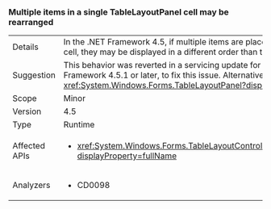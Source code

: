 ### Multiple items in a single TableLayoutPanel cell may be rearranged

|   |   |
|---|---|
|Details|In the .NET Framework 4.5, if multiple items are placed in the same <xref:System.Windows.Forms.TableLayoutPanel?displayProperty=name> cell, they may be displayed in a different order than they were in the .NET Framework 4.0.|
|Suggestion|This behavior was reverted in a servicing update for the .NET Framework 4.5. Please update the .NET Framework 4.5, or upgrade to .NET Framework 4.5.1 or later, to fix this issue. Alternatively, avoid the ambiguous case of multiple items in the same <xref:System.Windows.Forms.TableLayoutPanel?displayProperty=name> cell.|
|Scope|Minor|
|Version|4.5|
|Type|Runtime|
|Affected APIs|<ul><li><xref:System.Windows.Forms.TableLayoutControlCollection.Add(System.Windows.Forms.Control%2CSystem.Int32%2CSystem.Int32)?displayProperty=fullName></li></ul>|
|Analyzers|<ul><li>CD0098</li></ul>|

